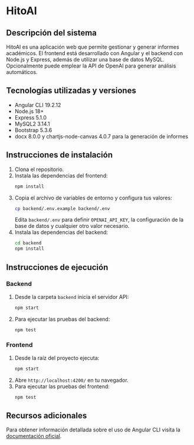 # HitoAI

## Descripción del sistema
HitoAI es una aplicación web que permite gestionar y generar informes académicos. El frontend está desarrollado con Angular y el backend con Node.js y Express, además de utilizar una base de datos MySQL. Opcionalmente puede emplear la API de OpenAI para generar análisis automáticos.

## Tecnologías utilizadas y versiones
- Angular CLI 19.2.12
- Node.js 18+
- Express 5.1.0
- MySQL2 3.14.1
- Bootstrap 5.3.6
- docx 8.0.0 y chartjs-node-canvas 4.0.7 para la generación de informes

## Instrucciones de instalación
1. Clona el repositorio.
2. Instala las dependencias del frontend:
   ```bash
   npm install
   ```
3. Copia el archivo de variables de entorno y configura tus valores:
   ```bash
   cp backend/.env.example backend/.env
   ```
   Edita `backend/.env` para definir `OPENAI_API_KEY`, la configuración de la base de datos y cualquier otro valor necesario.
4. Instala las dependencias del backend:
   ```bash
   cd backend
   npm install
   ```

## Instrucciones de ejecución
### Backend
1. Desde la carpeta `backend` inicia el servidor API:
   ```bash
   npm start
   ```
2. Para ejecutar las pruebas del backend:
   ```bash
   npm test
   ```

### Frontend
1. Desde la raíz del proyecto ejecuta:
   ```bash
   npm start
   ```
2. Abre `http://localhost:4200/` en tu navegador.
3. Para ejecutar las pruebas del frontend:
   ```bash
   npm test
   ```

## Recursos adicionales
Para obtener información detallada sobre el uso de Angular CLI visita la [documentación oficial](https://angular.dev/tools/cli).
